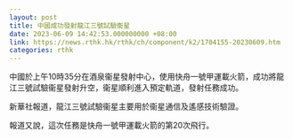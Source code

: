 ```yaml
---
layout: post
title: 中國成功發射龍江三號試驗衞星
date: 2023-06-09 14:42:53.000000000 +08:00
link: https://news.rthk.hk/rthk/ch/component/k2/1704155-20230609.htm
categories: rthk
---
```


中國於上午10時35分在酒泉衞星發射中心，使用快舟一號甲運載火箭，成功將龍江三號試驗衞星發射升空，衞星順利進入預定軌道，發射任務成功。

新華社報道，龍江三號試驗衞星主要用於衞星通信及遙感技術驗證。

報道又說，這次任務是快舟一號甲運載火箭的第20次飛行。
